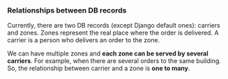 ### Relationships between DB records
Currently, there are two DB records (except Django default ones): carriers and zones.
Zones represent the real place where the order is delivered. A carrier is a person who delivers an order to the zone.

We can have multiple zones and **each zone can be served by several carriers**. For example, when there are several orders 
to the same building. So, the relationship between carrier and a zone is **one to many**.